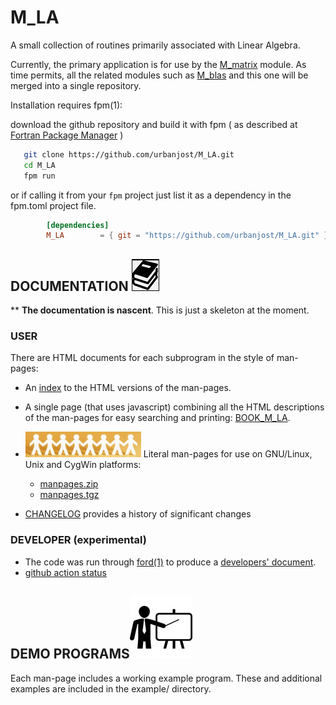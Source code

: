 # M_LA

A small collection of routines primarily associated with Linear Algebra.

Currently, the primary application is for use by the
[M_matrix](https://github.com/urbanjost/M_matrix)
module. As time permits, all the related modules such as
[M_blas](https://github.com/urbanjost/M_blas) and this one will be merged
into a single repository.

Installation requires fpm(1):

download the github repository and build it with 
fpm ( as described at [Fortran Package Manager](https://github.com/fortran-lang/fpm) )
   
```bash
   git clone https://github.com/urbanjost/M_LA.git
   cd M_LA
   fpm run
```
   
or if calling it from your `fpm` project just list it as a dependency in
the fpm.toml project file.
   
```toml
        [dependencies]
        M_LA        = { git = "https://github.com/urbanjost/M_LA.git" }
```

## DOCUMENTATION   ![docs](docs/images/docs.gif)

** **The documentation is nascent**. This is just a skeleton at the moment.

### USER

   There are HTML documents for each subprogram in the style of man-pages:

 - An [index](https://urbanjost.github.io/M_LA/man3.html) to the HTML versions
   of the man-pages.

 - A single page (that uses javascript) combining all the HTML descriptions of the man-pages
   for easy searching and printing:
   [BOOK_M_LA](https://urbanjost.github.io/M_LA/BOOK_M_LA.html).

 - ![man-pages](docs/images/manpages.gif) Literal man-pages for use on GNU/Linux, Unix and CygWin platforms:
    + [manpages.zip](https://urbanjost.github.io/M_LA/manpages.zip)
    + [manpages.tgz](https://urbanjost.github.io/M_LA/manpages.tgz)
 - [CHANGELOG](docs/CHANGELOG.md) provides a history of significant changes

### DEVELOPER (__experimental__)

 - The code was run through [ford(1)](https://politicalphysicist.github.io/ford-fortran-documentation.html)
   to produce a [developers' document](https://urbanjost.github.io/M_LA/fpm-ford/index.html).
 - [github action status](docs/STATUS.md)

## DEMO PROGRAMS![demos](docs/images/demo.gif)

Each man-page includes a working example program. These and additional
examples are included in the example/ directory.
